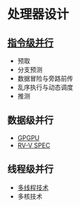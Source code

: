# 处理器设计

## [指令级并行](./ilp.md)

* 预取
* 分支预测
* 数据冒险与旁路前传
* 乱序执行与动态调度
* 推测

## 数据级并行
* [GPGPU](./GPU.md)
* [RV-V SPEC](./v-spec.md)

## 线程级并行
* [多线程技术](./多线程.md)
* 多核技术